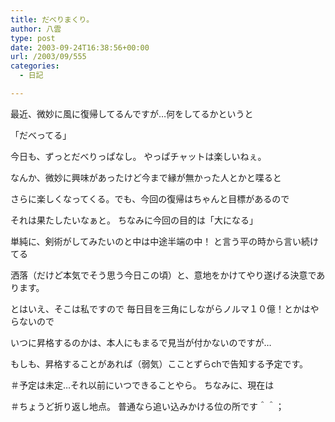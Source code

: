 ```yaml
---
title: だべりまくり。
author: 八雲
type: post
date: 2003-09-24T16:38:56+00:00
url: /2003/09/555
categories:
  - 日記

---
```

最近、微妙に風に復帰してるんですが…何をしてるかというと
  
「だべってる」

今日も、ずっとだべりっぱなし。 やっぱチャットは楽しいねぇ。
  
なんか、微妙に興味があったけど今まで縁が無かった人とかと喋ると
  
さらに楽しくなってくる。でも、今回の復帰はちゃんと目標があるので
  
それは果たしたいなぁと。 ちなみに今回の目的は「大になる」
  
単純に、剣術がしてみたいのと中は中途半端の中！ と言う平の時から言い続けてる
  
洒落（だけど本気でそう思う今日この頃）と、意地をかけてやり遂げる決意であります。

とはいえ、そこは私ですので 毎日目を三角にしながらノルマ１０億！とかはやらないので
  
いつに昇格するのかは、本人にもまるで見当が付かないのですが…
  
もしも、昇格することがあれば（弱気）こことずらchで告知する予定です。
  
＃予定は未定…それ以前にいつできることやら。 ちなみに、現在は
  
＃ちょうど折り返し地点。 普通なら追い込みかける位の所です＾＾；